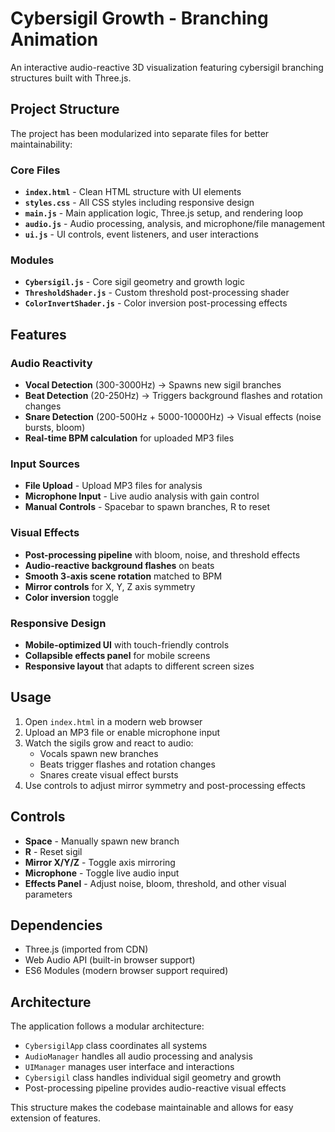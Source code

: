# Cybersigil Growth - Branching Animation

An interactive audio-reactive 3D visualization featuring cybersigil branching structures built with Three.js.

## Project Structure

The project has been modularized into separate files for better maintainability:

### Core Files

- **`index.html`** - Clean HTML structure with UI elements
- **`styles.css`** - All CSS styles including responsive design
- **`main.js`** - Main application logic, Three.js setup, and rendering loop
- **`audio.js`** - Audio processing, analysis, and microphone/file management  
- **`ui.js`** - UI controls, event listeners, and user interactions

### Modules

- **`Cybersigil.js`** - Core sigil geometry and growth logic
- **`ThresholdShader.js`** - Custom threshold post-processing shader
- **`ColorInvertShader.js`** - Color inversion post-processing effects

## Features

### Audio Reactivity
- **Vocal Detection** (300-3000Hz) → Spawns new sigil branches
- **Beat Detection** (20-250Hz) → Triggers background flashes and rotation changes
- **Snare Detection** (200-500Hz + 5000-10000Hz) → Visual effects (noise bursts, bloom)
- **Real-time BPM calculation** for uploaded MP3 files

### Input Sources
- **File Upload** - Upload MP3 files for analysis
- **Microphone Input** - Live audio analysis with gain control
- **Manual Controls** - Spacebar to spawn branches, R to reset

### Visual Effects
- **Post-processing pipeline** with bloom, noise, and threshold effects
- **Audio-reactive background flashes** on beats
- **Smooth 3-axis scene rotation** matched to BPM
- **Mirror controls** for X, Y, Z axis symmetry
- **Color inversion** toggle

### Responsive Design
- **Mobile-optimized UI** with touch-friendly controls
- **Collapsible effects panel** for mobile screens
- **Responsive layout** that adapts to different screen sizes

## Usage

1. Open `index.html` in a modern web browser
2. Upload an MP3 file or enable microphone input
3. Watch the sigils grow and react to audio:
   - Vocals spawn new branches
   - Beats trigger flashes and rotation changes
   - Snares create visual effect bursts
4. Use controls to adjust mirror symmetry and post-processing effects

## Controls

- **Space** - Manually spawn new branch
- **R** - Reset sigil
- **Mirror X/Y/Z** - Toggle axis mirroring
- **Microphone** - Toggle live audio input
- **Effects Panel** - Adjust noise, bloom, threshold, and other visual parameters

## Dependencies

- Three.js (imported from CDN)
- Web Audio API (built-in browser support)
- ES6 Modules (modern browser support required)

## Architecture

The application follows a modular architecture:

- `CybersigilApp` class coordinates all systems
- `AudioManager` handles all audio processing and analysis
- `UIManager` manages user interface and interactions
- `Cybersigil` class handles individual sigil geometry and growth
- Post-processing pipeline provides audio-reactive visual effects

This structure makes the codebase maintainable and allows for easy extension of features. 